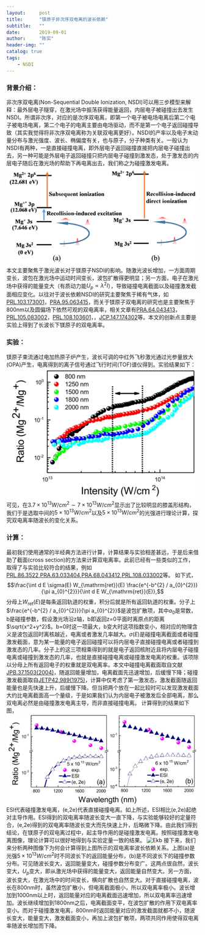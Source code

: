 ```yaml
---
layout:     post
title:      "镁原子非次序双电离的波长依赖"
subtitle:   ""
date:       2019-09-01
author:     "陈实"
header-img: ""
catalog: true
tags:
    - NSDI
---
```


### 背景介绍：
非次序双电离(Non-Sequential Double Ionization, NSDI)可以用三步模型来解释：最外层电子隧穿，在激光场中振荡获得能量返回，内层电子被碰撞出去发生NSDI。所谓非次序，对应的是次序双电离，即第一个电子被电场电离后第二个电子被电场电离，第二个电子的电离主要由电场驱动，而不是第一个电子返回碰撞导致（其实我觉得将非次序双电离称为关联双电离更好）。NSDI的产率以及电子末动量分布与激光强度、波长、椭偏度有关，也与原子，分子种类有关。一般认为NSDI有两种，一是直接碰撞电离，即外层电子返回碰撞直接把内层电子碰撞出去，另一种可能是外层电子返回碰撞只把内层电子碰撞到激发态，处于激发态的内层电子随后在激光场的帮助下再电离出去，我们称之为碰撞激发电离。
![level](https://github.com/chenshipku/chenshipku.github.io/blob/master/img/in-post/Mg/level.jpg)
本文主要聚焦于激光波长对于镁原子NSDI的影响。随激光波长增加，一方面周期变长，波包在激光场中运动时间变长，波包扩散得更明显；另一方面，电子在激光场中获得的能量变大（有质动力能$U_p\propto\lambda^2I$），导致碰撞电离截面以及碰撞激发截面相应变化。以往对于波长依赖NSDI的研究主要聚焦于稀有气体，如[PRL.103.173001](https://journals.aps.org/prl/abstract/10.1103/PhysRevLett.103.173001)，[PRA.95.063415](https://journals.aps.org/pra/abstract/10.1103/PhysRevA.95.063415)，而关于镁原子双电离的研究也是主要聚焦于800nm以及圆偏场下依然可观的双电离率，相关文章有[PRA.64.043413](https://journals.aps.org/pra/abstract/10.1103/PhysRevA.64.043413)，[PRL.105.083002](https://journals.aps.org/prl/abstract/10.1103/PhysRevLett.105.083002)，[PRL.108.103601](https://journals.aps.org/prl/abstract/10.1103/PhysRevLett.108.103601)，[](https://journals.aps.org/prl/abstract/10.1103/PhysRevLett.110.253002)，[JCP.147.174302](https://aip.scitation.org/doi/10.1063/1.5001668)等。本文的创新点主要是实验上得到了长波长下镁原子的双电离率。

### 实验：
镁原子束流通过电加热原子炉产生，波长可调的中红外飞秒激光通过光参量放大(OPA)产生，电离得到的离子信号通过飞行时间(TOF)谱仪得到。实验结果如下：
![Exp](https://github.com/chenshipku/chenshipku.github.io/blob/master/img/in-post/Mg/exp.jpg)
可见，在$3.7\times 10^{13}W/cm^2\sim 7\times 10^{13}W/cm^2$显示出了比较明显的膝盖形结构，我们于是选取中间的$5\times 10^{13}W/cm^2$以及$5\times 10^{13}W/cm^2$的光强进行理论计算，探究双电离率随波长的变化关系。

### 计算：
最初我们使用通常的半经典方法进行计算，计算结果与实验相差甚远，于是后来借助了截面(cross section)的方法来计算双电离率。此前已经有一些类似的工作，取得了与实验比较符合的结果，例如[PRL.86.3522](https://journals.aps.org/prl/abstract/10.1103/PhysRevLett.86.3522),[PRA.63.033404](https://journals.aps.org/pra/abstract/10.1103/PhysRevA.63.033404),[PRA.68.043412](https://journals.aps.org/pra/abstract/10.1103/PhysRevA.68.043412),[PRL.108.033002](https://journals.aps.org/prl/abstract/10.1103/PhysRevLett.108.033002)等。
如下式，
$$\frac{\int d E \sigma(E) W_{\mathrm{ret}}(E) \frac{e^{-b^{2} / a_{0}^{2}}}{\pi a_{0}^{2}}}{\int d E W_{\mathrm{ret}}(E)},$$
分母上$W_{\mathrm{ret}}(E)$是每条返回轨道的权重，积分后就是所有返回轨道的权重。分子上$\frac{e^{-b^{2} / a_{0}^{2}}}{\pi a_{0}^{2}}$是波包扩散项，其中$a_{0}$是常数，b是碰撞参数，假设激光场沿z轴，b即返回z=0平面时离原点的距离$\sqrt{x^2+y^2}$。b=0时这一项最大，b变大时这项指数变小，相对应的物理含义是波包返回时离核越近，电离或者激发几率越大。$\sigma(E)$是碰撞电离截面或者碰撞激发截面，意为某一能量的电子返回碰撞可以将内层电子直接碰撞电离或者碰撞到激发态的几率。分子上的这三项相乘得到的就是电子返回核附近且将内层电子碰撞电离或碰撞到激发态的几率，也就是直接碰撞电离或碰撞激发电离的权重。该项除以分母上所有返回电子的权重就是双电离率。本文中碰撞电离截面取自文献[JPB.37.1503(2004)](https://iopscience.iop.org/article/10.1088/0953-4075/37/7/011)，随返回能量增加，电离截面先迅速增加，后缓慢下降；碰撞激发截面取自[JETP42,989(1975)](http://jetp.ac.ru/cgi-bin/e/index/e/42/6/p989?a=list)，计算中仅考虑了第一激发态，激发截面随返回能量也是先快速上升，后缓慢下降。但当把两个放在一起比较时可以发现激发截面大约比电离截面高一个量级，于是如果我们认为内层电子被激发后全部电离，那么双电离必然是由碰撞激发电离主导，而非直接碰撞电离。
计算得到的结果如下图，
![result](https://github.com/chenshipku/chenshipku.github.io/blob/master/img/in-post/Mg/result.jpg)
ESI代表碰撞激发电离，(e,2e)代表直接碰撞电离。如上所述，ESI相比(e,2e)起绝对主导作用。ESI得到的双电离率随波长变大一直下降，与实验能够较好的定量符合，(e,2e)得到的双电离率随波长变大而先快速上升，后略微下降。由此我们得到结论，在镁原子的双电离过程中，起主导作用的是碰撞激发电离。按照碰撞激发电离图像，理论计算可以很好地得到与实验定量一致的结果。
![Ekb](https://github.com/chenshipku/chenshipku.github.io/blob/master/img/in-post/Mg/Ekb.jpg)
接下来，我们来分析两种图像下为何会计算得到上图所示的双电离率波长依赖关系。上图(a)是光强$5\times 10^{13}W/cm^2$时不同波长下的返回能量分布，(b)是不同波长下的碰撞参数分布。可见随波长变大，返回能量变大，碰撞参数分布变广。这两点很自然，波长变大，$U_p$变大，即从激光场中获得的能量变大，返回能量自然变大。另一方面，波长变大，在激光场中的时间变长，横向扩散也自然变大。对于直接碰撞电离，波长在800nm时，虽然波包扩散小，但电离截面极小，所以双电离率极小。波长增加到1000nm以上时，返回能量对应的电离截面迅速增加，所以双电离率迅速增加。波长继续增加到1800nm之后，电离截面变平，在波包扩散的作用下双电离率变小。而对于碰撞激发电离，800nm时返回能量对应的激发截面就都不小，随波长变大，能量变大，激发截面变小，再加上波包扩散项，两项共同作用使得双电离率随波长增加而下降。
